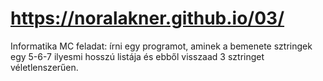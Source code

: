 # https://noralakner.github.io/03/
Informatika MC feladat: írni egy programot, aminek a bemenete sztringek egy 5-6-7 ilyesmi hosszú listája és ebből visszaad 3 sztringet véletlenszerűen.
